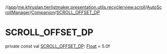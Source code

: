 //[app](../../../../index.md)/[me.khruslan.tierlistmaker.presentation.utils.recyclerview.scroll](../../index.md)/[AutoScrollManager](../index.md)/[Companion](index.md)/[SCROLL_OFFSET_DP](-s-c-r-o-l-l_-o-f-f-s-e-t_-d-p.md)

# SCROLL_OFFSET_DP

private const val [SCROLL_OFFSET_DP](-s-c-r-o-l-l_-o-f-f-s-e-t_-d-p.md): [Float](https://kotlinlang.org/api/latest/jvm/stdlib/kotlin/-float/index.html) = 5.0f
